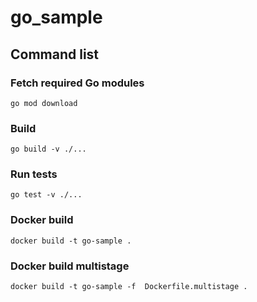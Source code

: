 # go_sample

## Command list

### Fetch required Go modules

`go mod download`

### Build

`go build -v ./...`

### Run tests

`go test -v ./...`

### Docker build

`docker build -t go-sample .`

### Docker build multistage

`docker build -t go-sample -f  Dockerfile.multistage .`
